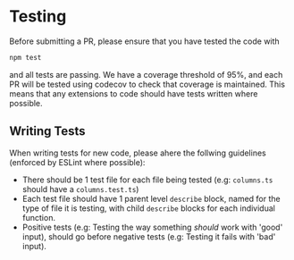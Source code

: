 # Testing

Before submitting a PR, please ensure that you have tested the code with

```sh
npm test
```

and all tests are passing. We have a coverage threshold of 95%, and each PR will be tested using codecov to check that coverage is maintained. This means that any extensions to code should have tests written where possible.

## Writing Tests

When writing tests for new code, please ahere the follwing guidelines (enforced by ESLint where possible):

- There should be 1 test file for each file being tested (e.g: `columns.ts` should have a `columns.test.ts`)
- Each test file should have 1 parent level `describe` block, named for the type of file it is testing, with child `describe` blocks for each individual function.
- Positive tests (e.g: Testing the way something _should_ work with 'good' input), should go before negative tests (e.g: Testing it fails with 'bad' input).
